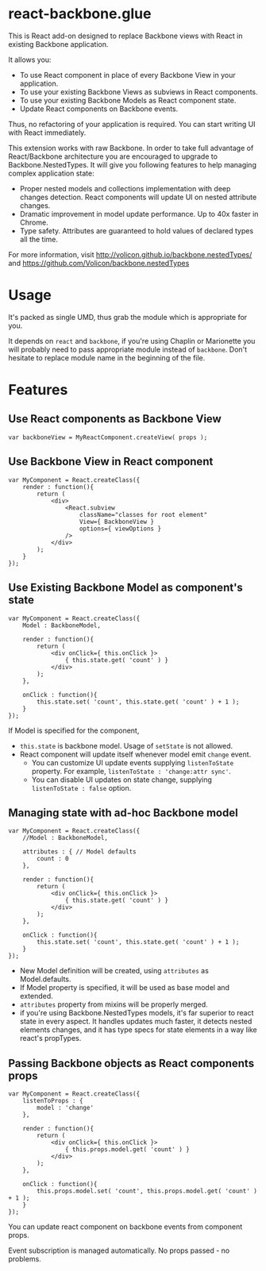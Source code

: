 # react-backbone.glue
This is React add-on designed to replace Backbone views with React in existing Backbone application.

It allows you:

- To use React component in place of every Backbone View in your application.
- To use your existing Backbone Views as subviews in React components.
- To use your existing Backbone Models as React component state.
- Update React components on Backbone events.

Thus, no refactoring of your application is required. You can start writing UI with React immediately.

This extension works with raw Backbone. In order to take full advantage of React/Backbone
architecture you are encouraged to upgrade to Backbone.NestedTypes. It will give you following 
features to help managing complex application state:

- Proper nested models and collections implementation with deep changes detection. React components will
update UI on nested attribute changes.
- Dramatic improvement in model update performance. Up to 40x faster in Chrome.
- Type safety. Attributes are guaranteed to hold values of declared types all the time.

For more information, visit
http://volicon.github.io/backbone.nestedTypes/
and
https://github.com/Volicon/backbone.nestedTypes

# Usage
It's packed as single UMD, thus grab the module which is appropriate for you.

It depends on `react` and `backbone`, if you're using Chaplin or Marionette you will
probably need to pass appropriate module instead of `backbone`. Don't hesitate to
replace module name in the beginning of the file.

# Features
## Use React components as Backbone View

```javscript
var backboneView = MyReactComponent.createView( props );
```

## Use Backbone View in React component

```javscript
var MyComponent = React.createClass({
	render : function(){
		return (
			<div>
				<React.subview 
					className="classes for root element"
					View={ BackboneView }
					options={ viewOptions }
				/>
			</div>
		);
	}
});
```

## Use Existing Backbone Model as component's state

```javscript
var MyComponent = React.createClass({
	Model : BackboneModel,

	render : function(){
		return (
			<div onClick={ this.onClick }>
				{ this.state.get( 'count' ) }
			</div>
		);
	},

	onClick : function(){
		this.state.set( 'count', this.state.get( 'count' ) + 1 );
	}
});
```

If Model is specified for the component,
- `this.state` is backbone model. Usage of `setState` is not allowed.
- React component will update itself whenever model emit `change` event.
	- You can customize UI update events supplying `listenToState` property. For example, `listenToState : 'change:attr sync'`.
	- You can disable UI updates on state change, supplying `listenToState : false` option.

## Managing state with ad-hoc Backbone model

```javscript
var MyComponent = React.createClass({
	//Model : BackboneModel, 

	attributes : { // Model defaults
		count : 0
	},

	render : function(){
		return (
			<div onClick={ this.onClick }>
				{ this.state.get( 'count' ) }
			</div>
		);
	},

	onClick : function(){
		this.state.set( 'count', this.state.get( 'count' ) + 1 );
	}
});
```

- New Model definition will be created, using `attributes` as Model.defaults.
- If Model property is specified, it will be used as base model and extended.
- `attributes` property from mixins will be properly merged.
- if you're using Backbone.NestedTypes models, it's far superior to react state in every aspect. It handles updates much faster, it detects nested elements changes, and it has type specs for state elements in a way like react's propTypes.

## Passing Backbone objects as React components props
```javscript
var MyComponent = React.createClass({
	listenToProps : {
		model : 'change'
	},

	render : function(){
		return (
			<div onClick={ this.onClick }>
				{ this.props.model.get( 'count' ) }
			</div>
		);
	},

	onClick : function(){
		this.props.model.set( 'count', this.props.model.get( 'count' ) + 1 );
	}
});
```

You can update react component on backbone events from component props.

Event subscription is managed automatically. No props passed - no problems.
